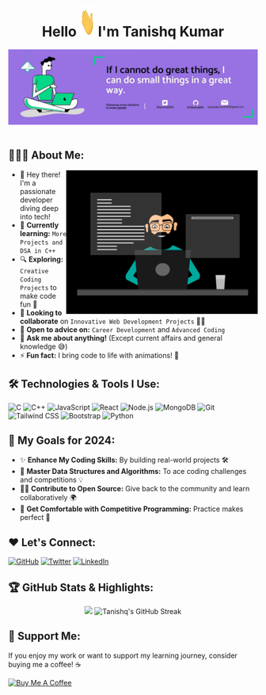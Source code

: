 <h1 align="center">Hello <img src="https://raw.githubusercontent.com/ABSphreak/ABSphreak/master/gifs/Hi.gif" width="30px" height="60px"> I'm Tanishq Kumar</h1>

<div align="center">
  <img src="./banner.jpg" alt="Tanishq Kumar's Banner" />
</div>

<br/>

## 👨🏻‍💻 About Me:

<img src="./thoughtworks-gif_dribbble.gif" height="290px" align="right" />

- 👋 Hey there! I'm a passionate developer diving deep into tech!
- 🌱 **Currently learning:** `More Projects and DSA in C++`
- 🔍 **Exploring:** `Creative Coding Projects` to make code fun 🎨
- 👯 **Looking to collaborate** on `Innovative Web Development Projects` 👨‍💻
- 🤔 **Open to advice on:** `Career Development` and `Advanced Coding`
- 💬 **Ask me about anything!** (Except current affairs and general knowledge 😅)
- ⚡ **Fun fact:** I bring code to life with animations! 🎉

## 🛠️ Technologies & Tools I Use:

<p>
<img alt="C" src="https://img.shields.io/badge/C-00599C?style=for-the-badge&logo=c&logoColor=white" height="25px"/>
<img alt="C++" src="https://img.shields.io/badge/C%2B%2B-00599C?style=for-the-badge&logo=c%2B%2B&logoColor=white" height="25px"/>
<img alt="JavaScript" src="https://img.shields.io/badge/JavaScript-323330?style=for-the-badge&logo=javascript&logoColor=F7DF1E" height="25px"/>
<img alt="React" src="https://img.shields.io/badge/React-20232A?style=for-the-badge&logo=react&logoColor=61DAFB" height="25px"/>
<img alt="Node.js" src="https://img.shields.io/badge/-Node.js-43853d?style=for-the-badge&logo=node.js&logoColor=white" height="25px"/>
<img alt="MongoDB" src="https://img.shields.io/badge/-MongoDB-4EA94B?style=for-the-badge&logo=mongodb&logoColor=white" height="25px"/>
<img alt="Git" src="https://img.shields.io/badge/-Git-F05032?style=for-the-badge&logo=git&logoColor=white" height="25px"/>
<img alt="Tailwind CSS" src="https://img.shields.io/badge/Tailwind_CSS-38B2AC?style=for-the-badge&logo=tailwind-css&logoColor=white" height="25px"/>
<img alt="Bootstrap" src="https://img.shields.io/badge/Bootstrap-563D7C?style=for-the-badge&logo=bootstrap&logoColor=white" height="25px"/>
<img alt="Python" src="https://img.shields.io/badge/Python-14354C?style=for-the-badge&logo=python&logoColor=white" height="25px"/>
</p>

## 🚀 My Goals for 2024:

- ✨ **Enhance My Coding Skills:** By building real-world projects 🛠️
- 🧠 **Master Data Structures and Algorithms:** To ace coding challenges and competitions 💡
- 👨‍💻 **Contribute to Open Source:** Give back to the community and learn collaboratively 🌍
- 🎯 **Get Comfortable with Competitive Programming:** Practice makes perfect 🥇

## ❤️ Let's Connect:

<p>
  <a href="https://github.com/Tanishq909" target="_blank"><img alt="GitHub" src="https://img.shields.io/badge/GitHub-181717.svg?style=for-the-badge&logo=github&logoColor=white" height="30px" /></a>
  <a href="https://twitter.com/your_twitter_handle" target="_blank"><img alt="Twitter" src="https://img.shields.io/badge/Twitter-1DA1F2.svg?style=for-the-badge&logo=twitter&logoColor=white" height="30px" /></a>
  <a href="https://www.linkedin.com/in/tanishq-kumar/" target="_blank"><img alt="LinkedIn" src="https://img.shields.io/badge/LinkedIn-0077B5.svg?style=for-the-badge&logo=linkedin&logoColor=white" height="30px" /></a>
</p>

## 🏆 GitHub Stats & Highlights:

<div align="center">
  <img src="https://github-readme-stats.vercel.app/api?username=Tanishq909&show_icons=true&theme=radical" />
  <img src="https://github-readme-streak-stats.herokuapp.com/?user=Tanishq909&theme=radical" alt="Tanishq's GitHub Streak" />
</div>

## 🤝 Support Me:

If you enjoy my work or want to support my learning journey, consider buying me a coffee! ☕

<a href="https://www.buymeacoffee.com/your_username" target="_blank"><img src="https://cdn.buymeacoffee.com/buttons/v2/default-violet.png" alt="Buy Me A Coffee" height="60px" width="200px"></a>

